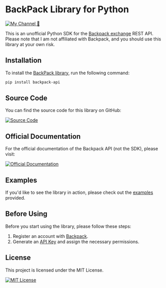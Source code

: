 # BackPack Library for Python

[![My Channel 🥰](https://img.shields.io/badge/My_Channel_🥰-0A66C2?style=for-the-badge&logo=telegram&logoColor=white)](https://t.me/web3_enjoyer_club) 

This is an unofficial Python SDK for the [Backpack exchange](https://backpack.exchange/refer/binance) REST API. Please note that I am not affiliated with Backpack, and you should use this library at your own risk.

## Installation

To install the [BackPack library](https://pypi.org/project/backpack-api/), run the following command:

```bash
pip install backpack-api
```

## Source Code

You can find the source code for this library on GitHub:

[![Source Code](https://img.shields.io/badge/Source_Code-GitHub-white?style=for-the-badge&logo=github)](https://github.com/MsLolita/pybackpack)

## Official Documentation

For the official documentation of the Backpack API (not the SDK), please visit:

[![Official Documentation](https://img.shields.io/badge/Official_Documentation-Backpack_Exchange-red?style=for-the-badge)](https://docs.backpack.exchange/)

## Examples

If you'd like to see the library in action, please check out the [examples](https://github.com/MsLolita/pybackpack/tree/master/examples) provided.

## Before Using

Before you start using the library, please follow these steps:

1. Register an account with [Backpack](https://backpack.exchange/refer/binance).
2. Generate an [API Key](https://backpack.exchange/settings/api-keys) and assign the necessary permissions.

## License

This project is licensed under the MIT License.

[![MIT License](https://img.shields.io/badge/License-MIT-green.svg)](https://choosealicense.com/licenses/mit/)